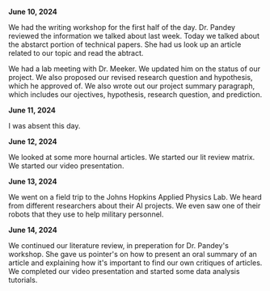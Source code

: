 **June 10, 2024**

We had the writing workshop for the first half of the day. Dr. Pandey reviewed the information we talked about last week. Today we talked about the abstarct portion of technical papers. She had us look up an article related to our topic and read the abtract. 

We had a lab meeting with Dr. Meeker. We updated him on the status of our project. We also proposed our revised research question and hypothesis, which he approved of. We also wrote out our project summary paragraph, which includes our ojectives, hypothesis, research question, and prediction. 

**June 11, 2024**

I was absent this day. 

**June 12, 2024**

We looked at some more hournal articles. We started our lit review matrix. We started our video presentation. 

**June 13, 2024**

We went on a field trip to the Johns Hopkins Applied Physics Lab. We heard from different researchers about their AI projects. We even saw one of their robots that they use to help military personnel. 

**June 14, 2024**

We continued our literature review, in preperation for Dr. Pandey's workshop. She gave us pointer's on how to present an oral summary of an article and explaining how it's important to find our own critiques of articles. We completed our video presentation and started some data analysis tutorials. 
